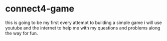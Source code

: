 # connect4-game
this is going to be my first every attempt to building a simple game i will use youtube and the internet to help me with my questions and problems along the way for fun.

